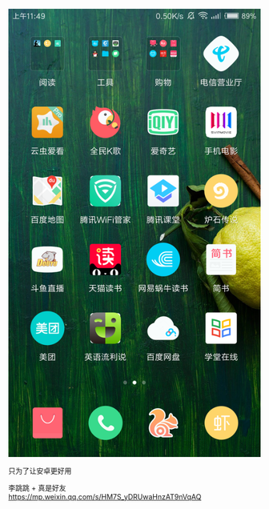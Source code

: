 ![](./imgs/%E7%8E%A9%E8%BD%AC-Android-%E8%AE%BE%E5%A4%87/1662509-3b1988671c31fc11.png)

只为了让安卓更好用

李跳跳 + 真是好友
<https://mp.weixin.qq.com/s/HM7S_yDRUwaHnzAT9nVqAQ>
